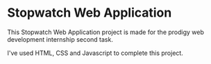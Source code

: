 # Stopwatch Web Application
This Stopwatch Web Application project is made for the prodigy web development internship second task.

I've used HTML, CSS and Javascript to complete this project.
